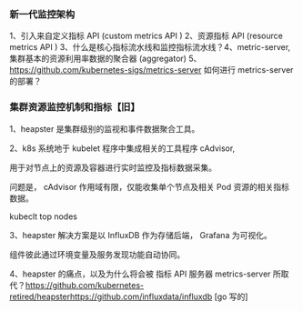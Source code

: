 ### 新一代监控架构

1、引入来自定义指标 API (custom metrics API ) 
2、资源指标 API (resource metrics API ) 
3、什么是核心指标流水线和监控指标流水线？4、metric-server, 集群基本的资源利用率数据的聚合器 (aggregator) 5、https://github.com/kubernetes-sigs/metrics-server
如何进行 metrics-server 的部署？


### 集群资源监控机制和指标【旧】
1、heapster 是集群级别的监视和事件数据聚合工具。

2、k8s 系统地于 kubelet 程序中集成相关的工具程序 cAdvisor, 

用于对节点上的资源及容器进行实时监控及指标数据采集。 

问题是， cAdvisor 作用域有限，仅能收集单个节点及相关 Pod 资源的相关指标数据。

kubeclt top nodes 

3、heapster 解决方案是以 InfluxDB 作为存储后端， Grafana 为可视化。 

组件彼此通过环境变量及服务发现功能自动协同。

4、heapster 的痛点，以及为什么将会被 指标 API 服务器 metrics-server 所取代？https://github.com/kubernetes-retired/heapsterhttps://github.com/influxdata/influxdb [go 写的]